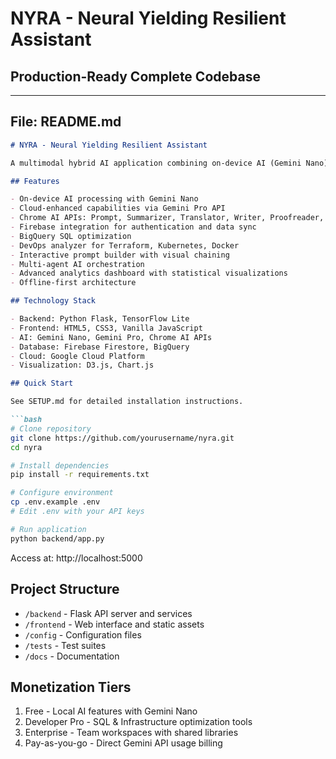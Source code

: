 # NYRA - Neural Yielding Resilient Assistant
## Production-Ready Complete Codebase

---

## File: README.md

```markdown
# NYRA - Neural Yielding Resilient Assistant

A multimodal hybrid AI application combining on-device AI (Gemini Nano) with cloud capabilities (Gemini Pro) for privacy-focused, network-resilient intelligent assistance.

## Features

- On-device AI processing with Gemini Nano
- Cloud-enhanced capabilities via Gemini Pro API
- Chrome AI APIs: Prompt, Summarizer, Translator, Writer, Proofreader, Rewriter
- Firebase integration for authentication and data sync
- BigQuery SQL optimization
- DevOps analyzer for Terraform, Kubernetes, Docker
- Interactive prompt builder with visual chaining
- Multi-agent AI orchestration
- Advanced analytics dashboard with statistical visualizations
- Offline-first architecture

## Technology Stack

- Backend: Python Flask, TensorFlow Lite
- Frontend: HTML5, CSS3, Vanilla JavaScript
- AI: Gemini Nano, Gemini Pro, Chrome AI APIs
- Database: Firebase Firestore, BigQuery
- Cloud: Google Cloud Platform
- Visualization: D3.js, Chart.js

## Quick Start

See SETUP.md for detailed installation instructions.

```bash
# Clone repository
git clone https://github.com/yourusername/nyra.git
cd nyra

# Install dependencies
pip install -r requirements.txt

# Configure environment
cp .env.example .env
# Edit .env with your API keys

# Run application
python backend/app.py
```

Access at: http://localhost:5000

## Project Structure

- `/backend` - Flask API server and services
- `/frontend` - Web interface and static assets
- `/config` - Configuration files
- `/tests` - Test suites
- `/docs` - Documentation

## Monetization Tiers

1. Free - Local AI features with Gemini Nano
2. Developer Pro - SQL & Infrastructure optimization tools
3. Enterprise - Team workspaces with shared libraries
4. Pay-as-you-go - Direct Gemini API usage billing